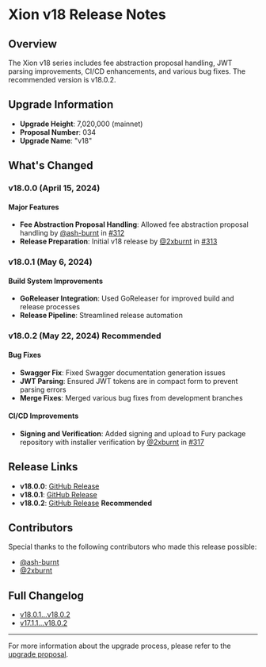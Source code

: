 # Xion v18 Release Notes

## Overview

The Xion v18 series includes fee abstraction proposal handling, JWT parsing improvements, CI/CD enhancements, and various bug fixes. The recommended version is v18.0.2.

## Upgrade Information

- **Upgrade Height**: 7,020,000 (mainnet)
- **Proposal Number**: 034
- **Upgrade Name**: "v18"

## What's Changed

### v18.0.0 (April 15, 2024)

#### Major Features

- **Fee Abstraction Proposal Handling**: Allowed fee abstraction proposal handling by [@ash-burnt](https://github.com/ash-burnt) in [#312](https://github.com/burnt-labs/xion/pull/312)
- **Release Preparation**: Initial v18 release by [@2xburnt](https://github.com/2xburnt) in [#313](https://github.com/burnt-labs/xion/pull/313)

### v18.0.1 (May 6, 2024)

#### Build System Improvements

- **GoReleaser Integration**: Used GoReleaser for improved build and release processes
- **Release Pipeline**: Streamlined release automation

### v18.0.2 (May 22, 2024) Recommended

#### Bug Fixes

- **Swagger Fix**: Fixed Swagger documentation generation issues
- **JWT Parsing**: Ensured JWT tokens are in compact form to prevent parsing errors
- **Merge Fixes**: Merged various bug fixes from development branches

#### CI/CD Improvements

- **Signing and Verification**: Added signing and upload to Fury package repository with installer verification by [@2xburnt](https://github.com/2xburnt) in [#317](https://github.com/burnt-labs/xion/pull/317)

## Release Links

- **v18.0.0**: [GitHub Release](https://github.com/burnt-labs/xion/releases/tag/v18.0.0)
- **v18.0.1**: [GitHub Release](https://github.com/burnt-labs/xion/releases/tag/v18.0.1)
- **v18.0.2**: [GitHub Release](https://github.com/burnt-labs/xion/releases/tag/v18.0.2) **Recommended**

## Contributors

Special thanks to the following contributors who made this release possible:

- [@ash-burnt](https://github.com/ash-burnt)
- [@2xburnt](https://github.com/2xburnt)

## Full Changelog

- [v18.0.1...v18.0.2](https://github.com/burnt-labs/xion/compare/v18.0.1...v18.0.2)
- [v17.1.1...v18.0.2](https://github.com/burnt-labs/xion/compare/v17.1.1...v18.0.2)

---

For more information about the upgrade process, please refer to the [upgrade proposal](../proposals/016-upgrade-v18.json).
